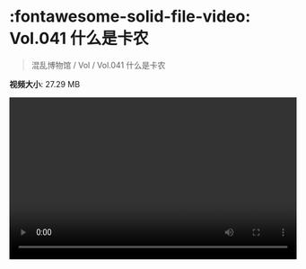 # :fontawesome-solid-file-video: Vol.041 什么是卡农

> 混乱博物馆 / Vol / Vol.041 什么是卡农

**视频大小**: 27.29 MB

<video id="V-1c2c5684d891b9ac829a2063765eb5a0" width="512" height="288" preload="none" playsinline webkit-playsinline></video>